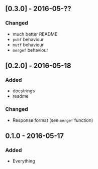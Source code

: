 ## [0.3.0] - 2016-05-??
### Changed
- much better README
- `pubf` behaviour
- `mutf` behaviour
- `mergef` behaviour

## [0.2.0] - 2016-05-18
### Added
- docstrings
- readme

### Changed
- Response format (see `merge!` function)

## 0.1.0 - 2016-05-17
### Added
- Everything